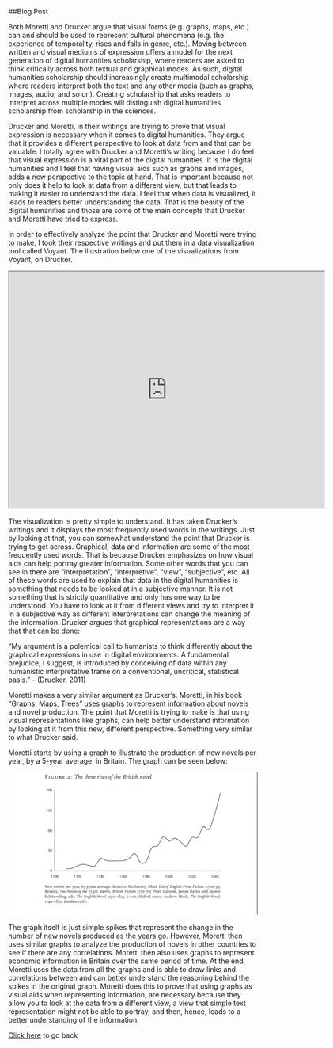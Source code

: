 ##Blog Post

Both Moretti and Drucker argue that visual forms (e.g. graphs, maps, etc.) can and should be used to represent cultural phenomena (e.g. the experience of temporality, rises and falls in genre, etc.). Moving between written and visual mediums of expression offers a model for the next generation of digital humanities scholarship, where readers are asked to think critically across both textual and graphical modes. As such, digital humanities scholarship should increasingly create multimodal scholarship where readers interpret both the text and any other media (such as graphs, images, audio, and so on). Creating scholarship that asks readers to interpret across multiple modes will distinguish digital humanities scholarship from scholarship in the sciences.

Drucker and Moretti, in their writings are trying to prove that visual expression is necessary when it comes to digital humanities. They argue that it provides a different perspective to look at data from and that can be valuable. I totally agree with Drucker and Moretti’s writing because I do feel that visual expression is a vital part of the digital humanities. It is the digital humanities and I feel that having visual aids such as graphs and images, adds a new perspective to the topic at hand. That is important because not only does it help to look at data from a different view, but that leads to making it easier to understand the data. I feel that when data is visualized, it leads to readers better understanding the data. That is the beauty of the digital humanities and those are some of the main concepts that Drucker and Moretti have tried to express.

In order to effectively analyze the point that Drucker and Moretti were trying to make, I took their respective writings and put them in a data visualization tool called Voyant. The illustration below one of the visualizations from Voyant, on Drucker. 

<!--	Exported from Voyant Tools (voyant-tools.org).
The iframe src attribute below uses a relative protocol to better function with both
http and https sites, but if you're embedding this into a local web page (file protocol)
you should add an explicit protocol (https if you're using voyant-tools.org, otherwise
it depends on this server.
Feel free to change the height and width values or other styling below: -->
<iframe style='width: 637px; height: 477px;' src='https://voyant-tools.org/tool/Cirrus/?corpus=7ce54010b05f90cd405ef31926256245'></iframe>

The visualization is pretty simple to understand. It has taken Drucker’s writings and it displays the most frequently used words in the writings. Just by looking at that, you can somewhat understand the point that Drucker is trying to get across. Graphical, data and information are some of the most frequently used words. That is because Drucker emphasizes on how visual aids can help portray greater information. Some other words that you can see in there are “interpretation”, “interpretive”, “view”, “subjective”, etc. All of these words are used to explain that data in the digital humanities is something that needs to be looked at in a subjective manner. It is not something that is strictly quantitative and only has one way to be understood. You have to look at it from different views and try to interpret it in a subjective way as different interpretations can change the meaning of the information. Drucker argues that graphical representations are a way that that can be done:

“My argument is a polemical call to humanists to think differently about the graphical expressions in use in digital environments. A fundamental prejudice, I suggest, is introduced by conceiving of data within any humanistic interpretative frame on a conventional, uncritical, statistical basis.” - (Drucker. 2011)

Moretti makes a very similar argument as Drucker’s. Moretti, in his book “Graphs, Maps, Trees” uses graphs to represent information about novels and novel production. The point that Moretti is trying to make is that using visual representations like graphs, can help better understand information by looking at it from this new, different perspective. Something very similar to what Drucker said. 

Moretti starts by using a graph to illustrate the production of new novels per year, by a 5-year average, in Britain. The graph can be seen below:

![](images/MorettiGraph.PNG)

The graph itself is just simple spikes that represent the change in the number of new novels produced as the years go. However, Moretti then uses similar graphs to analyze the production of novels in other countries to see if there are any correlations. Moretti then also uses graphs to represent economic information in Britain over the same period of time. At the end, Moretti uses the data from all the graphs and is able to draw links and correlations between and can better understand the reasoning behind the spikes in the original graph. Moretti does this to prove that using graphs as visual aids when representing information, are necessary because they allow you to look at the data from a different view, a view that simple text representation might not be able to portray, and then, hence, leads to a better understanding of the information.

[Click here](index.html) to go back
